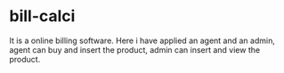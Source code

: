 # bill-calci
It is a online billing software. Here i have applied an agent and an admin, agent can buy and insert the product, admin can insert and view the product. 
